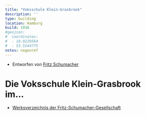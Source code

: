 ```yaml
---
title: "Voksschule Klein-Grasbrook"
description: ''
type: building
location: Hamburg
build: 1916
#geojson:
#  coordinates:
#  - 10.0229564
#  - 53.5544775
notes: nogeoref
---
```


* Entworfen von [Fritz Schumacher](/tags/Fritz-Schumacher)

# Die Voksschule Klein-Grasbrook im...
* [Werksverzeichnis der Fritz-Schumacher-Gesellschaft](http://fritzschumacher.de/gesellschaft/werkkatalog/194-schule-klein-grasbrook/)
